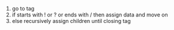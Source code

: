 1. go to tag
2. if starts with ! or ? or ends with / then assign data and move on
3. else recursively assign children until closing tag
